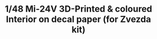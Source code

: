 ---
layout: product
title: "1/48 Mi-24V  3D-Printed & coloured Interior on decal paper (for Zvezda kit)"
price: "3200" 
desc: "3D Dekal"
img_path: "/assets/img/QD48026.webp"
brand: "Quinta Studio"
available: false
special_offer: false
new: false
soon: false
cat: "010000"
subcat: "016000"
subsubcat: "0N/A"
sifra: "QD48026"
popular: false
---